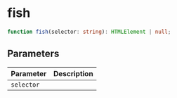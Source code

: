 # fish

```ts
function fish(selector: string): HTMLElement | null;
```

## Parameters

| Parameter | Description |
|-----------|-------------|
| `selector` | |
